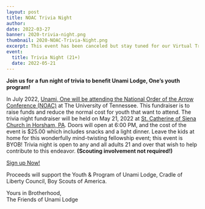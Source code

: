 ```yaml
---
layout: post
title: NOAC Trivia Night
author:
date: 2022-03-27
banner: 2020-trivia-night.png
thumbnail: 2020-NOAC-Trivia-Night.png
excerpt: This event has been canceled but stay tuned for our Virtual Trivia Night on the same time and day!
event:
  title: Trivia Night (21+)
  date: 2022-05-21
---
```


**Join us for a fun night of trivia to benefit Unami Lodge, One’s youth program!**
 
In July 2022, [Unami, One will be attending the National Order of the Arrow Conference (NOAC)](/noac) at The University of Tennessee. This fundraiser is to raise funds and reduce the normal cost for youth that want to attend. The trivia night fundraiser will be held on May 21, 2022 at [St. Catherine of Siena Church in Horsham, PA](https://goo.gl/maps/2BsrLfnybkJXB1927). Doors will open at 6:00 PM, and the cost of the event is $25.00 which includes snacks and a light dinner. Leave the kids at home for this wonderfully mind-twisting fellowship event; this event is BYOB! Trivia night is open to any and all adults 21 and over that wish to help contribute to this endeavor. **(Scouting involvement not required!)**

<div class="text-center">
  <a href="https://scoutingevent.com/525-57562" class="btn btn-primary btn-lg">Sign up Now!</a>
</div>
 
Proceeds will support the Youth & Program of Unami Lodge, Cradle of Liberty Council, Boy Scouts of America.

Yours in Brotherhood,  
The Friends of Unami Lodge